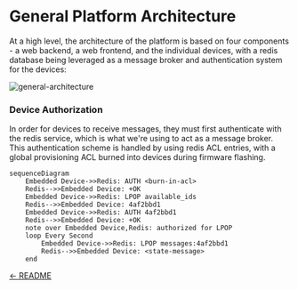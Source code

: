# General Platform Architecture

At a high level, the architecture of the platform is based on four components - a web backend,
a web frontend, and the individual devices, with a redis database being leveraged as a message
broker and authentication system for the devices:

![general-architecture](https://user-images.githubusercontent.com/1545348/193424612-715ae3a7-9215-4199-8a95-07fc158ad794.png)

### Device Authorization

In order for devices to receive messages, they must first authenticate with the redis service,
which is what we're using to act as a message broker. This authentication scheme is handled by
using redis ACL entries, with a global provisioning ACL burned into devices during firmware
flashing.

```mermaid
sequenceDiagram
    Embedded Device->>Redis: AUTH <burn-in-acl>
    Redis-->>Embedded Device: +OK
    Embedded Device->>Redis: LPOP available_ids
    Redis-->>Embedded Device: 4af2bbd1
    Embedded Device->>Redis: AUTH 4af2bbd1
    Redis-->>Embedded Device: +OK
    note over Embedded Device,Redis: authorized for LPOP
    loop Every Second
        Embedded Device->>Redis: LPOP messages:4af2bbd1
        Redis-->>Embedded Device: <state-message>
    end
```

[← README](../../README.md)
